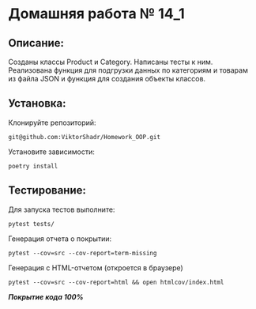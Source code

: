 # Домашняя работа № 14_1 

## Описание:

Созданы классы Product и Category. Написаны тесты к ним. Реализована функция для подгрузки данных по категориям и 
товарам из файла JSON и функция для создания объекты классов.


## Установка:

Клонируйте репозиторий:
```
git@github.com:ViktorShadr/Homework_OOP.git
```
Установите зависимости:
```
poetry install
```

##  Тестирование:

Для запуска тестов выполните:
```
pytest tests/
```
Генерация отчета о покрытии:
```
pytest --cov=src --cov-report=term-missing
```
Генерация с HTML-отчетом (откроется в браузере)
```
pytest --cov=src --cov-report=html && open htmlcov/index.html
```
**___Покрытие кода  100%___**